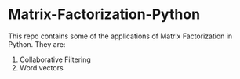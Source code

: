 # Matrix-Factorization-Python
This repo contains some of the applications of Matrix Factorization in Python. They are:
1. Collaborative Filtering
2. Word vectors
